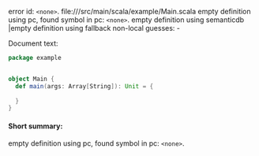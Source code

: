 error id: `<none>`.
file://<WORKSPACE>/src/main/scala/example/Main.scala
empty definition using pc, found symbol in pc: `<none>`.
empty definition using semanticdb
|empty definition using fallback
non-local guesses:
	 -

Document text:

```scala
package example


object Main {
  def main(args: Array[String]): Unit = {
    
  }
}
```

#### Short summary: 

empty definition using pc, found symbol in pc: `<none>`.